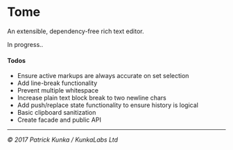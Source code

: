# Tome
An extensible, dependency-free rich text editor.

In progress..

#### Todos

- Ensure active markups are always accurate on set selection
- Add line-break functionality
- Prevent multiple whitespace
- Increase plain text block break to two newline chars
- Add push/replace state functionality to ensure history is logical
- Basic clipboard sanitization
- Create facade and public API

---
*&copy; 2017 Patrick Kunka / KunkaLabs Ltd*
